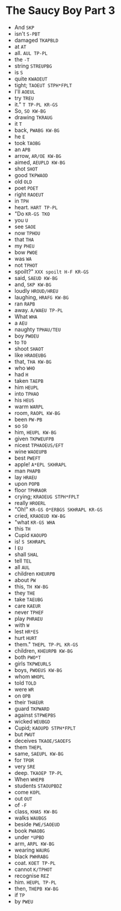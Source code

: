 # The Saucy Boy Part 3

* And `SKP`
* isn't `S-PBT`
* damaged `TKAPBLD`
* at `AT`
* all. `AUL TP-PL`
* the `-T`
* string `STREUPBG`
* is `S`
* quite `KWAOEUT`
* tight; `TAOEUT STPH*FPLT`
* I'll `AOEUL`
* try `TREU`
* it." `T TP-PL KR-GS`
* So, `SO KW-BG`
* drawing `TKRAUG`
* it `T`
* back, `PWABG KW-BG`
* he `E`
* took `TAOBG`
* an `APB`
* arrow, `AR/OE KW-BG`
* aimed, `AEUPLD KW-BG`
* shot `SHOT`
* good `TKPWAOD`
* old `OLD`
* poet `POET`
* right `RAOEUT`
* in `TPH`
* heart. `HART TP-PL`
* "Do `KR-GS TKO`
* you `U`
* see `SAOE`
* now `TPHOU`
* that `THA`
* my `PHEU`
* bow `PWOE`
* was `WA`
* not `TPHOT`
* spoilt?" `XXX spoilt H-F KR-GS`
* said, `SAEUD KW-BG`
* and, `SKP KW-BG`
* loudly `HROUD/HREU`
* laughing, `HRAFG KW-BG`
* ran `RAPB`
* away. `A/WAEU TP-PL`
* What `WHA`
* a `AEU`
* naughty `TPHAU/TEU`
* boy `PWOEU`
* to `TO`
* shoot `SHAOT`
* like `HRAOEUBG`
* that, `THA KW-BG`
* who `WHO`
* had `H`
* taken `TAEPB`
* him `HEUPL`
* into `TPHAO`
* his `HEUS`
* warm `WARPL`
* room, `RAOPL KW-BG`
* been `PW-PB`
* so `SO`
* him, `HEUPL KW-BG`
* given `TKPWEUFPB`
* nicest `TPHAOEUS/EFT`
* wine `WAOEUPB`
* best `PWEFT`
* apple! `A*EPL SKHRAPL`
* man `PHAPB`
* lay `HRAEU`
* upon `POPB`
* floor `TPHRAOR`
* crying; `KRAOEUG STPH*FPLT`
* really `HROERL`
* "Oh!" `KR-GS O*ERBGS SKHRAPL KR-GS`
* cried, `KRAOEUD KW-BG`
* "what `KR-GS WHA`
* this `TH`
* Cupid `KAOUPD`
* is! `S SKHRAPL`
* I `EU`
* shall `SHAL`
* tell `TEL`
* all `AUL`
* children `KHEURPB`
* about `PW`
* this, `TH KW-BG`
* they `THE`
* take `TAEUBG`
* care `KAEUR`
* never `TPHEF`
* play `PHRAEU`
* with `W`
* lest `HR*ES`
* hurt `HURT`
* them." `THEPL TP-PL KR-GS`
* children, `KHEURPB KW-BG`
* both `PWO*T`
* girls `TKPWEURLS`
* boys, `PWOEUS KW-BG`
* whom `WHOPL`
* told `TOLD`
* were `WR`
* on `OPB`
* their `THAEUR`
* guard `TKPWARD`
* against `STPWEPBS`
* wicked `WEUBGD`
* Cupid; `KAOUPD STPH*FPLT`
* but `PWUT`
* deceives `TKAOE/SAOEFS`
* them `THEPL`
* same, `SAEUPL KW-BG`
* for `TPOR`
* very `SRE`
* deep. `TKAOEP TP-PL`
* When `WHEPB`
* students `STAOUPBDZ`
* come `KOPL`
* out `OUT`
* of `-F`
* class, `KHAS KW-BG`
* walks `WAUBGS`
* beside `PWE/SAOEUD`
* book `PWAOBG`
* under `*UPBD`
* arm, `ARPL KW-BG`
* wearing `WAURG`
* black `PWHRABG`
* coat. `KOET TP-PL`
* cannot `K/TPHOT`
* recognise `REZ`
* him. `HEUPL TP-PL`
* then, `THEPB KW-BG`
* if `TP`
* by `PWEU`
